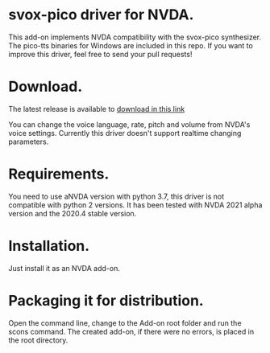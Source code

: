# svox-pico driver for NVDA.
  This add-on implements NVDA compatibility with the svox-pico synthesizer.  
  The pico-tts binaries for Windows are included in this repo.
  If you want to improve this driver, feel free to send your pull requests!  

# Download.
The latest release is available to [download in this link](https://davidacm.github.io/getlatest/gh/davidacm/PicoTTS-NVDA)

You can change the voice language, rate, pitch and volume from NVDA's voice settings.
Currently this driver doesn't support realtime changing parameters.

# Requirements.
You need to use aNVDA version with python 3.7, this driver is not compatible with python 2 versions. It has been tested with NVDA 2021 alpha version and the 2020.4 stable version.

# Installation.
  Just install it as an NVDA add-on.

# Packaging it for distribution.
  Open the command line, change to the Add-on root folder  and run the scons command. The created add-on, if there were no errors, is placed in the root directory.
